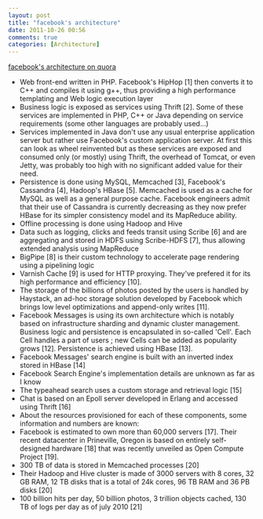 ```yaml
---
layout: post
title: "facebook's architecture"
date: 2011-10-26 00:56
comments: true
categories: [Architecture]
---
```


[facebook's architecture on quora](http://www.quora.com/What-is-Facebooks-architecture)

+ Web front-end written in PHP. Facebook's HipHop [1] then converts it to C++ and compiles it using g++, thus providing a high performance templating and Web logic execution layer
+ Business logic is exposed as services using Thrift [2]. Some of these services are implemented in PHP, C++ or Java depending on service requirements (some other languages are probably used...)
+ Services implemented in Java don't use any usual enterprise application server but rather use Facebook's custom application server. At first this can look as wheel reinvented but as these services are exposed and consumed only (or mostly) using Thrift, the overhead of Tomcat, or even Jetty, was probably too high with no significant added value for their need.
+ Persistence is done using MySQL, Memcached [3], Facebook's Cassandra [4], Hadoop's HBase [5]. Memcached is used as a cache for MySQL as well as a general purpose cache. Facebook engineers admit that their use of Cassandra is currently decreasing as they now prefer HBase for its simpler consistency model and its MapReduce ability.
+ Offline processing is done using Hadoop and Hive
+ Data such as logging, clicks and feeds transit using Scribe [6] and are aggregating and stored in HDFS using Scribe-HDFS [7], thus allowing extended analysis using MapReduce
+ BigPipe [8] is their custom technology to accelerate page rendering using a pipelining logic
+ Varnish Cache [9] is used for HTTP proxying. They've prefered it for its high performance and efficiency [10].
+ The storage of the billions of photos posted by the users is handled by Haystack, an ad-hoc storage solution developed by Facebook which brings low level optimizations and append-only writes [11].
+ Facebook Messages is using its own architecture which is notably based on infrastructure sharding and dynamic cluster management. Business logic and persistence is encapsulated in so-called 'Cell'. Each Cell handles a part of users ; new Cells can be added as popularity grows [12]. Persistence is achieved using HBase [13].
+ Facebook Messages' search engine is built with an inverted index stored in HBase [14]
+ Facebook Search Engine's implementation details are unknown as far as I know
+ The typeahead search uses a custom storage and retrieval logic [15]
+ Chat is based on an Epoll server developed in Erlang and accessed using Thrift [16]
+ About the resources provisioned for each of these components, some information and numbers are known:
+ Facebook is estimated to own more than 60,000 servers [17]. Their recent datacenter in Prineville, Oregon is based on entirely self-designed hardware [18] that was recently unveiled as Open Compute Project [19].
+ 300 TB of data is stored in Memcached processes [20]
+ Their Hadoop and Hive cluster is made of 3000 servers with 8 cores, 32 GB RAM, 12 TB disks that is a total of 24k cores, 96 TB RAM and 36 PB disks [20]
+ 100 billion hits per day, 50 billion photos, 3 trillion objects cached, 130 TB of logs per day as of july 2010 [21]

